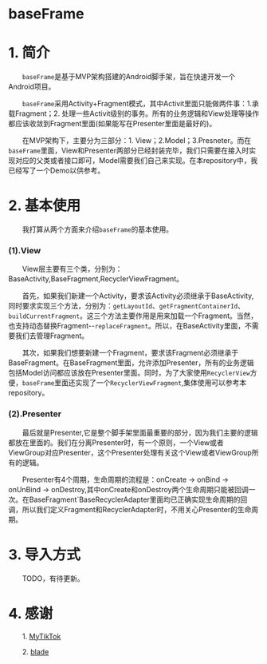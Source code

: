 # baseFrame

# 1. 简介
&emsp;&emsp;`baseFrame`是基于MVP架构搭建的Android脚手架，旨在快速开发一个Android项目。

&emsp;&emsp;`baseFrame`采用Activity+Fragment模式，其中Activit里面只能做两件事：1.承载Fragment；2. 处理一些Activit级别的事务。所有的业务逻辑和View处理等操作都应该收敛到Fragment里面(如果能写在Presenter里面是最好的)。

&emsp;&emsp;在MVP架构下，主要分为三部分：1. View；2.Model；3.Presneter。而在`baseFrame`里面，View和Presenter两部分已经封装完毕，我们只需要在接入时实现对应的父类或者接口即可，Model需要我们自己来实现。在本repository中，我已经写了一个Demo以供参考。
# 2. 基本使用
&emsp;&emsp;我打算从两个方面来介绍`baseFrame`的基本使用。
### (1).View
&emsp;&emsp;View层主要有三个类，分别为：BaseActivity,BaseFragment,RecyclerViewFragment。

&emsp;&emsp;首先，如果我们新建一个Activity，要求该Activity必须继承于BaseActivity,同时要求实现三个方法，分别为：`getLayoutId`、`getFragmentContainerId`、`buildCurrentFragment`。这三个方法主要作用是用来加载一个Fragment。当然，也支持动态替换Fragment--`replaceFragment`。所以，在BaseActivity里面，不需要我们去管理Fragment。

&emsp;&emsp;其次，如果我们想要新建一个Fragment，要求该Fragment必须继承于BaseFragment。在BaseFragment里面，允许添加Presenter，所有的业务逻辑包括Model访问都应该放在Presenter里面。同时，为了大家使用`RecyclerView`方便，`baseFrame`里面还实现了一个`RecyclerViewFragment`,集体使用可以参考本repository。
### (2).Presenter
&emsp;&emsp;最后就是Presenter,它是整个脚手架里面最重要的部分，因为我们主要的逻辑都放在里面的。我们在分离Presenter时，有一个原则，一个View或者ViewGroup对应Presenter，这个Presenter处理有关这个View或者ViewGroup所有的逻辑。

&emsp;&emsp;Presenter有4个周期，生命周期的流程是：onCreate -> onBind -> onUnBind -> onDestroy,其中onCreate和onDestroy两个生命周期只能被回调一次。在BaseFragment`BaseRecyclerAdapter里面均已正确实现生命周期的回调，所以我们定义Fragment和RecyclerAdapter时，不用关心Presenter的生命周期。
# 3. 导入方式
&emsp;&emsp;TODO，有待更新。
# 4. 感谢
&emsp;&emsp;1. [MyTikTok](https://github.com/dongmin2002345/MyTikTok)

&emsp;&emsp;2. [blade](https://github.com/BeauteousJade/blade)
